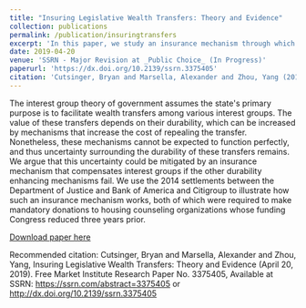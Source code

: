 ```yaml
---
title: "Insuring Legislative Wealth Transfers: Theory and Evidence"
collection: publications
permalink: /publication/insuringtransfers
excerpt: 'In this paper, we study an insurance mechanism through which special interest groups are able to maintain wealth transfers after their funding is reduced through legislative means. We illustrate this by examining large-scale mandatory donations which major banks made to housing counseling organizations whose funding Congress reduces three years prior.'
date: 2019-04-20
venue: 'SSRN - Major Revision at _Public Choice_ (In Progress)'
paperurl: 'https://dx.doi.org/10.2139/ssrn.3375405'
citation: 'Cutsinger, Bryan and Marsella, Alexander and Zhou, Yang (2010). &quot;Insuring Legislative Wealth Transfers: Theory and Evidence.&quot; <i>Available at SSRN</i>. '
---
```

The interest group theory of government assumes the state's primary purpose is to facilitate wealth transfers among various interest groups. The value of these transfers depends on their durability, which can be increased by mechanisms that increase the cost of repealing the transfer. Nonetheless, these mechanisms cannot be expected to function perfectly, and thus uncertainty surrounding the durability of these transfers remains. We argue that this uncertainty could be mitigated by an insurance mechanism that compensates interest groups if the other durability enhancing mechanisms fail. We use the 2014 settlements between the Department of Justice and Bank of America and Citigroup to illustrate how such an insurance mechanism works, both of which were required to make mandatory donations to housing counseling organizations whose funding Congress reduced three years prior. 

[Download paper here](https://deliverypdf.ssrn.com/delivery.php?ID=529106093087074011123064083005008126029069029053059024023107083010119071109096108023033010062037057098105108091093123107007006005049053081003084111120119116126070001049002007025122115091118076019095099094069085071028113074015028085085083097079113007066&EXT=pdf&INDEX=TRUE)

Recommended citation:  Cutsinger, Bryan and Marsella, Alexander and Zhou, Yang, Insuring Legislative Wealth Transfers: Theory and Evidence (April 20, 2019). Free Market Institute Research Paper No. 3375405, Available at SSRN: https://ssrn.com/abstract=3375405 or http://dx.doi.org/10.2139/ssrn.3375405 
